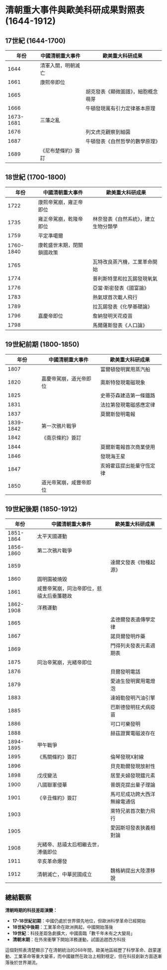 # 清朝重大事件與歐美科研成果對照表 (1644-1912)

## 17世紀 (1644-1700)

| 年份 | 中國清朝重大事件 | 歐美重大科研成果 |
|------|------------------|------------------|
| 1644 | 清軍入關，明朝滅亡 | |
| 1661 | 康熙帝即位 | |
| 1665 | | 胡克發表《顯微圖譜》，細胞概念萌芽 |
| 1666 | | 牛頓發現萬有引力定律基本原理 |
| 1673-1681 | 三藩之亂 | |
| 1676 | | 列文虎克觀察到細菌 |
| 1687 | | 牛頓發表《自然哲學的數學原理》 |
| 1689 | 《尼布楚條約》簽訂 | |

## 18世紀 (1700-1800)

| 年份 | 中國清朝重大事件 | 歐美重大科研成果 |
|------|------------------|------------------|
| 1722 | 康熙帝駕崩，雍正帝即位 | |
| 1735 | 雍正帝駕崩，乾隆帝即位 | 林奈發表《自然系統》，建立生物分類學 |
| 1759 | 平定準噶爾 | |
| 1760-1840 | 康乾盛世末期，閉關鎖國政策 | |
| 1765 | | 瓦特改良蒸汽機，工業革命開始 |
| 1774 | | 普利斯特里和拉瓦錫發現氧氣 |
| 1776 | | 亞當·斯密發表《國富論》 |
| 1783 | | 熱氣球首次載人飛行 |
| 1789 | | 拉瓦錫發表《化學基礎論》 |
| 1796 | 嘉慶帝即位 | 詹納發明天花疫苗 |
| 1798 | | 馬爾薩斯發表《人口論》 |

## 19世紀前期 (1800-1850)

| 年份 | 中國清朝重大事件 | 歐美重大科研成果 |
|------|------------------|------------------|
| 1807 | | 富爾頓發明實用蒸汽船 |
| 1820 | 嘉慶帝駕崩，道光帝即位 | 奧斯特發現電磁現象 |
| 1825 | | 史蒂芬森建造第一條鐵路 |
| 1831 | | 法拉第發現電磁感應定律 |
| 1837 | | 莫爾斯發明電報 |
| 1839-1842 | 第一次鴉片戰爭 | |
| 1842 | 《南京條約》簽訂 | |
| 1844 | | 莫爾斯電報首次商業使用 |
| 1846 | | 發現海王星 |
| 1847 | | 亥姆霍茲提出能量守恆定律 |
| 1850 | 道光帝駕崩，咸豐帝即位 | |

## 19世紀後期 (1850-1912)

| 年份 | 中國清朝重大事件 | 歐美重大科研成果 |
|------|------------------|------------------|
| 1851-1864 | 太平天國運動 | |
| 1856-1860 | 第二次鴉片戰爭 | |
| 1859 | | 達爾文發表《物種起源》 |
| 1860 | 圓明園被燒毀 | |
| 1861 | 咸豐帝駕崩，同治帝即位，慈禧太后垂簾聽政 | |
| 1862-1908 | 洋務運動 | |
| 1865 | | 孟德爾發表遺傳學定律 |
| 1867 | | 諾貝爾發明炸藥 |
| 1869 | | 門得列夫發表元素週期表 |
| 1875 | 同治帝駕崩，光緒帝即位 | |
| 1876 | | 貝爾發明電話 |
| 1879 | | 愛迪生發明實用電燈泡 |
| 1883 | | 達姆勒發明汽油引擎 |
| 1885 | | 巴斯德發明狂犬病疫苗 |
| 1886 | | 可口可樂發明 |
| 1888 | | 赫茲證實電磁波存在 |
| 1894-1895 | 甲午戰爭 | |
| 1895 | 《馬關條約》簽訂 | 倫琴發現X射線 |
| 1896 | | 貝克勒爾發現放射性 |
| 1898 | 戊戌變法 | 居里夫婦發現鐳元素 |
| 1900 | 八國聯軍侵華 | 普朗克提出量子理論 |
| 1901 | 《辛丑條約》簽訂 | 馬可尼成功跨大西洋無線電通信 |
| 1903 | | 萊特兄弟首次動力飛行 |
| 1905 | | 愛因斯坦發表狹義相對論 |
| 1908 | 光緒帝、慈禧太后相繼去世，溥儀即位 | |
| 1911 | 辛亥革命爆發 | |
| 1912 | 清朝滅亡，中華民國成立 | 魏格納提出大陸漂移說 |

## 總結觀察

**清朝時期的科技差距演變：**

- **17-18世紀初期**：中國仍處於世界領先地位，但歐洲科學革命已經開始
- **18世紀中後期**：工業革命在歐洲興起，中國開始落後
- **19世紀**：科技差距急劇擴大，中國面臨「數千年未有之大變局」
- **清朝末期**：在外來衝擊下開始洋務運動，試圖追趕西方科技

這個對照表清楚顯示了在清朝統治的268年間，歐美地區經歷了科學革命、啟蒙運動、工業革命等重大變革，而中國雖然在政治上相對穩定，但在科技創新方面逐漸落後於世界潮流。

